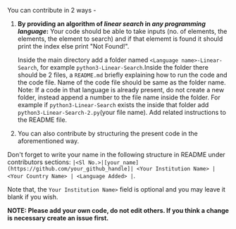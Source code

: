 You can contribute in 2 ways - 
1. **By providing an algorithm of <em>linear search</em> in <em>any programming language</em>:**
    Your code should be able to take inputs (no. of elements, the elements, the element to search) and if that elememt is found it should print the index else print "Not Found!".

    Inside the main directory add a folder named `<Language name>-Linear-Search`, for example `python3-Linear-Search`.Inside the folder there should be 2 files, a `README.md` briefly explaining how to run the code and the code file. Name of the code file should be same as the folder name.
    Note: If a code in that language is already present, do not create a new folder, instead append a number to the file name inside the folder. For example if `python3-Linear-Search` exists the inside that folder add `python3-Linear-Search-2.py`(your file name). Add related instructions to the README file.

2. You can also contribute by structuring the present code in the aforementioned way.

Don't forget to write your name in the following structure in README under contributors sections: `|<Sl No.>|[your_name](https://github.com/your_github_handle]| <Your Institution Name> | <Your Country Name> | <Language Added> |`.

Note that, the `Your Institution Name>` field is optional and you may leave it blank if you wish.


**NOTE: Please add your own code, do not edit others. If you think a change is necessary create an issue first.**
